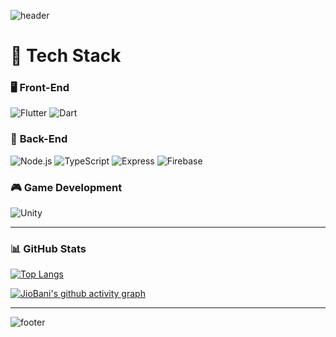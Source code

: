 ![header](https://capsule-render.vercel.app/api?type=waving&color=8fd3a4&height=120&animation=fadeIn&section=header&text=JioBani🍵&fontAlign=70&fontColor=ffffff)

# 🚀 Tech Stack

### 🖥️ **Front-End**
![Flutter](https://img.shields.io/badge/Flutter-02569B?style=for-the-badge&logo=flutter&logoColor=white)
![Dart](https://img.shields.io/badge/Dart-0175C2?style=for-the-badge&logo=dart&logoColor=white)

### 🔧 **Back-End**
![Node.js](https://img.shields.io/badge/Node.js-43853D?style=for-the-badge&logo=node.js&logoColor=white)
![TypeScript](https://img.shields.io/badge/TypeScript-007ACC?style=for-the-badge&logo=typescript&logoColor=white)
![Express](https://img.shields.io/badge/Express.js-404D59?style=for-the-badge)
![Firebase](https://img.shields.io/badge/Firebase-039BE5?style=for-the-badge&logo=firebase&logoColor=white)

### 🎮 **Game Development**
![Unity](https://img.shields.io/badge/Unity-100000?style=for-the-badge&logo=unity&logoColor=white)

---

### 📊 **GitHub Stats**

[![Top Langs](https://github-readme-stats.vercel.app/api/top-langs/?username=JioBani&layout=compact&theme=dark&bg_color=0d1117&title_color=8fd3a4&text_color=c9d1d9)](https://github.com/anuraghazra/github-readme-stats)

[![JioBani's github activity graph](https://github-readme-activity-graph.vercel.app/graph?username=JioBani&bg_color=0d1117&color=8fd3a4&line=8fd3a4&point=ffffff&area=true&area_color=8fd3a4&hide_border=true)](https://github.com/ashutosh00710/github-readme-activity-graph)


---

![footer](https://capsule-render.vercel.app/api?type=waving&color=8fd3a4&height=120&section=footer&fontColor=ffffff)
